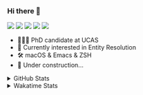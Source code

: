 ### Hi there 👋

[![](https://img.shields.io/badge/-Email-325180?logo=maildotru&logoColor=white&style=flat-square)](mailto:hi@wang.tianshu.me)
[![](https://img.shields.io/badge/-GitHub-black?logo=GitHub&style=flat-square)](https://github.com/tshu-w)
[![](https://img.shields.io/badge/-Telegram-26a5e4?labelColor=fafafa&logo=telegram&style=flat-square)](https://t.me/tshu_w) 
[![](https://img.shields.io/badge/-Twitter-1da1f2?logo=Twitter&logoColor=white&style=flat-square)](https://twitter.com/tshu_w)
[![](https://komarev.com/ghpvc/?username=tshu-w&color=blueviolet&style=flat-square)]()



- 🧑🏻‍🎓 PhD candidate at UCAS
- 🔭 Currently interested in Entity Resolution
- 🛠 macOS & Emacs & ZSH
- 🚧 Under construction...

<details>

<summary>GitHub Stats</summary>

![Tianshu's GitHub stats](https://github-readme-stats.vercel.app/api?username=tshu-w&show_icons=true&theme=buefy&count_private=true)
  
</details>


<details>
  <summary>Wakatime Stats</summary>

  Currently, files accessed by tramp cannot be tracked by wakatime, see https://github.com/wakatime/wakatime-mode/issues/27
  <br>
  
<!--START_SECTION:waka-->
**I'm an Early 🐤** 

```text
🌞 Morning    45 commits     ███░░░░░░░░░░░░░░░░░░░░░░   14.02% 
🌆 Daytime    155 commits    ████████████░░░░░░░░░░░░░   48.29% 
🌃 Evening    116 commits    █████████░░░░░░░░░░░░░░░░   36.14% 
🌙 Night      5 commits      ░░░░░░░░░░░░░░░░░░░░░░░░░   1.56%

```
📅 **I'm Most Productive on Monday** 

```text
Monday       91 commits     ███████░░░░░░░░░░░░░░░░░░   28.35% 
Tuesday      62 commits     ████░░░░░░░░░░░░░░░░░░░░░   19.31% 
Wednesday    30 commits     ██░░░░░░░░░░░░░░░░░░░░░░░   9.35% 
Thursday     39 commits     ███░░░░░░░░░░░░░░░░░░░░░░   12.15% 
Friday       34 commits     ██░░░░░░░░░░░░░░░░░░░░░░░   10.59% 
Saturday     35 commits     ██░░░░░░░░░░░░░░░░░░░░░░░   10.9% 
Sunday       30 commits     ██░░░░░░░░░░░░░░░░░░░░░░░   9.35%

```


📊 **This Week I Spent My Time On** 

```text
💬 Programming Languages: 
sh                       25 hrs 49 mins      ███████████████████░░░░░░   76.55% 
Org                      5 hrs 15 mins       ████░░░░░░░░░░░░░░░░░░░░░   15.57% 
Emacs Lisp               2 hrs 11 mins       █░░░░░░░░░░░░░░░░░░░░░░░░   6.49% 
Ruby                     8 mins              ░░░░░░░░░░░░░░░░░░░░░░░░░   0.44% 
Bash                     7 mins              ░░░░░░░░░░░░░░░░░░░░░░░░░   0.38%

🔥 Editors: 
Zsh                      25 hrs 49 mins      ███████████████████░░░░░░   76.55% 
Emacs                    7 hrs 54 mins       █████░░░░░░░░░░░░░░░░░░░░   23.45%

🐱‍💻 Projects: 
universal-blocker        13 hrs              █████████░░░░░░░░░░░░░░░░   38.55% 
Terminal                 8 hrs 22 mins       ██████░░░░░░░░░░░░░░░░░░░   24.85% 
Unknown Project          5 hrs 15 mins       ████░░░░░░░░░░░░░░░░░░░░░   15.57% 
dvc                      2 hrs 17 mins       █░░░░░░░░░░░░░░░░░░░░░░░░   6.82% 
emacs                    1 hr 57 mins        █░░░░░░░░░░░░░░░░░░░░░░░░   5.79%

💻 Operating System: 
Linux                    21 hrs 50 mins      ████████████████░░░░░░░░░   64.73% 
Mac                      11 hrs 53 mins      ████████░░░░░░░░░░░░░░░░░   35.27%

```

**I Mostly Code in Python** 

```text
Python                   8 repos             ██████████░░░░░░░░░░░░░░░   40.0% 
HTML                     2 repos             ██░░░░░░░░░░░░░░░░░░░░░░░   10.0% 
Emacs Lisp               2 repos             ██░░░░░░░░░░░░░░░░░░░░░░░   10.0% 
JavaScript               2 repos             ██░░░░░░░░░░░░░░░░░░░░░░░   10.0% 
TeX                      2 repos             ██░░░░░░░░░░░░░░░░░░░░░░░   10.0%

```



 Last Updated on 30/03/2022 08:06:22 UTC
<!--END_SECTION:waka-->
</details>
